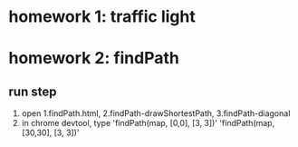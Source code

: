 # homework 1: traffic light

# homework 2: findPath
## run step
1. open 1.findPath.html, 2.findPath-drawShortestPath, 3.findPath-diagonal
2. in chrome devtool, type 'findPath(map, [0,0], [3, 3])' 'findPath(map, [30,30], [3, 3])'

